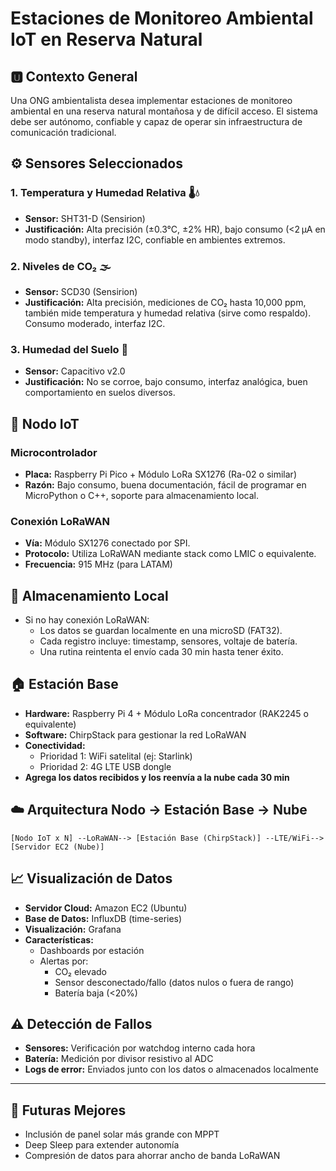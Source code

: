 # Estaciones de Monitoreo Ambiental IoT en Reserva Natural

## 🆄 Contexto General
Una ONG ambientalista desea implementar estaciones de monitoreo ambiental en una reserva natural montañosa y de difícil acceso. El sistema debe ser autónomo, confiable y capaz de operar sin infraestructura de comunicación tradicional.

## ⚙️ Sensores Seleccionados

### 1. Temperatura y Humedad Relativa 🌡️💧
- **Sensor:** SHT31-D (Sensirion)
- **Justificación:** Alta precisión (±0.3°C, ±2% HR), bajo consumo (<2 µA en modo standby), interfaz I2C, confiable en ambientes extremos.

### 2. Niveles de CO₂ 🌫️
- **Sensor:** SCD30 (Sensirion)
- **Justificación:** Alta precisión, mediciones de CO₂ hasta 10,000 ppm, también mide temperatura y humedad relativa (sirve como respaldo). Consumo moderado, interfaz I2C.

### 3. Humedad del Suelo 🌱
- **Sensor:** Capacitivo v2.0
- **Justificación:** No se corroe, bajo consumo, interfaz analógica, buen comportamiento en suelos diversos.

## 🧰 Nodo IoT

### Microcontrolador
- **Placa:** Raspberry Pi Pico + Módulo LoRa SX1276 (Ra-02 o similar)
- **Razón:** Bajo consumo, buena documentación, fácil de programar en MicroPython o C++, soporte para almacenamiento local.

### Conexión LoRaWAN
- **Vía:** Módulo SX1276 conectado por SPI.
- **Protocolo:** Utiliza LoRaWAN mediante stack como LMIC o equivalente.
- **Frecuencia:** 915 MHz (para LATAM)

## 🔢 Almacenamiento Local
- Si no hay conexión LoRaWAN:
  - Los datos se guardan localmente en una microSD (FAT32).
  - Cada registro incluye: timestamp, sensores, voltaje de batería.
  - Una rutina reintenta el envío cada 30 min hasta tener éxito.

## 🏠 Estación Base
- **Hardware:** Raspberry Pi 4 + Módulo LoRa concentrador (RAK2245 o equivalente)
- **Software:** ChirpStack para gestionar la red LoRaWAN
- **Conectividad:**
  - Prioridad 1: WiFi satelital (ej: Starlink)
  - Prioridad 2: 4G LTE USB dongle
- **Agrega los datos recibidos y los reenvía a la nube cada 30 min**

## ☁️ Arquitectura Nodo → Estación Base → Nube

```
[Nodo IoT x N] --LoRaWAN--> [Estación Base (ChirpStack)] --LTE/WiFi--> [Servidor EC2 (Nube)]
```

## 📈 Visualización de Datos
- **Servidor Cloud:** Amazon EC2 (Ubuntu)
- **Base de Datos:** InfluxDB (time-series)
- **Visualización:** Grafana
- **Características:**
  - Dashboards por estación
  - Alertas por:
    - CO₂ elevado
    - Sensor desconectado/fallo (datos nulos o fuera de rango)
    - Batería baja (<20%)

## ⚠️ Detección de Fallos
- **Sensores:** Verificación por watchdog interno cada hora
- **Batería:** Medición por divisor resistivo al ADC
- **Logs de error:** Enviados junto con los datos o almacenados localmente

---

## 🚀 Futuras Mejores
- Inclusión de panel solar más grande con MPPT
- Deep Sleep para extender autonomía
- Compresión de datos para ahorrar ancho de banda LoRaWAN
